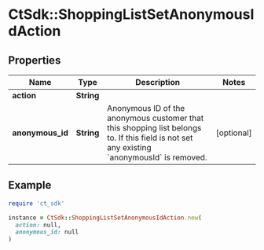 # CtSdk::ShoppingListSetAnonymousIdAction

## Properties

| Name | Type | Description | Notes |
| ---- | ---- | ----------- | ----- |
| **action** | **String** |  |  |
| **anonymous_id** | **String** | Anonymous ID of the anonymous customer that this shopping list belongs to. If this field is not set any existing &#x60;anonymousId&#x60; is removed. | [optional] |

## Example

```ruby
require 'ct_sdk'

instance = CtSdk::ShoppingListSetAnonymousIdAction.new(
  action: null,
  anonymous_id: null
)
```

